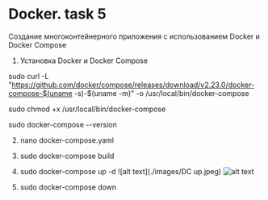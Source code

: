 # Docker. task 5
Создание многоконтейнерного приложения с использованием Docker и Docker
Compose

1. Установка Docker и Docker Compose

sudo curl -L "https://github.com/docker/compose/releases/download/v2.23.0/docker-compose-$(uname -s)-$(uname -m)" -o /usr/local/bin/docker-compose

 sudo chmod +x /usr/local/bin/docker-compose

sudo docker-compose --version

2. nano docker-compose.yaml

3. sudo docker-compose build

4. sudo docker-compose up -d
![alt text](./images/DC up.jpeg)
![alt text](./images/http.jpeg)

5. sudo docker-compose down
